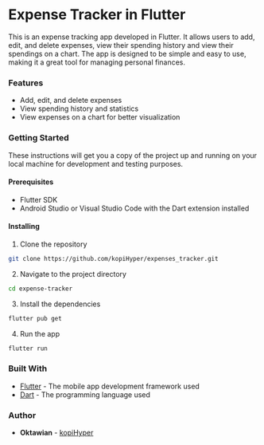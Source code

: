 # Expense Tracker in Flutter

This is an expense tracking app developed in Flutter. It allows users to add, edit, and delete expenses, view their spending history and view their spendings on a chart. The app is designed to be simple and easy to use, making it a great tool for managing personal finances.

### Features

- Add, edit, and delete expenses
- View spending history and statistics
- View expenses on a chart for better visualization

### Getting Started

These instructions will get you a copy of the project up and running on your local machine for development and testing purposes.

#### Prerequisites

- Flutter SDK
- Android Studio or Visual Studio Code with the Dart extension installed

#### Installing

1. Clone the repository

```sh
git clone https://github.com/kopiHyper/expenses_tracker.git
```

2. Navigate to the project directory

```sh
cd expense-tracker
```

3. Install the dependencies

```sh
flutter pub get
```

4. Run the app

```sh
flutter run
```

### Built With

- [Flutter](https://flutter.dev/) - The mobile app development framework used
- [Dart](https://dart.dev/) - The programming language used

### Author

- **Oktawian** - [kopiHyper](https://github.com/kopiHyper)
